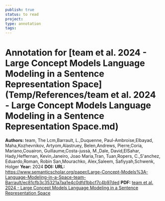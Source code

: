 ```yaml
---
publish: true
status: to read
project:
type: annotation
tags:
---
```

# Annotation for [team et al. 2024 - Large Concept Models Language Modeling in a Sentence Representation Space](Temp/References/team et al. 2024 - Large Concept Models Language Modeling in a Sentence Representation Space.md)

**Authors:** team, The Lcm,Barrault, L.,Duquenne, Paul-Ambroise,Elbayad, Maha,Kozhevnikov, Artyom,Alastruey, Belen,Andrews, Pierre,Coria, Mariano,Couairon, Guillaume,Costa-jussà, M.,Dale, David,ElSahar, Hady,Heffernan, Kevin,Janeiro, Joao Maria,Tran, Tuan,Ropers, C.,S'anchez, Eduardo,Roman, Robin San,Mourachko, Alex,Saleem, Safiyyah,Schwenk, Holger
**Year:** 2024
**DOI:** 
**URL:** https://www.semanticscholar.org/paper/Large-Concept-Models%3A-Language-Modeling-in-a-Space-team-Barrault/ec81cfb3c35321a7aa1e4c0dfd1bbcf7c4b97ded
**PDF:** [team et al. 2024 - Large Concept Models Language Modeling in a Sentence Representation Space](Papers/PDFs/team%20et%20al.%202024%20-%20Large%20Concept%20Models%20Language%20Modeling%20in%20a%20Sentence%20Representation%20Space.pdf)
